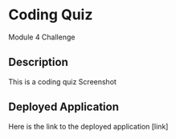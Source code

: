 # Coding Quiz
Module 4 Challenge

## Description

This is a coding quiz
Screenshot

## Deployed Application

Here is the link to the deployed application [link]